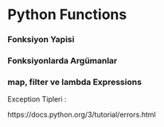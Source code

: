 <h1>Python Functions</h1>

<h3>Fonksiyon Yapisi
</h3>
<h3>Fonksiyonlarda Argümanlar
</h3>
<h3>map, filter ve lambda Expressions
</h3>
<p>Exception Tipleri :</p>
<a>https://docs.python.org/3/tutorial/errors.html </a>